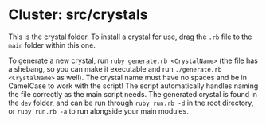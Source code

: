 # Cluster: src/crystals

This is the crystal folder. To install a crystal for use, drag the `.rb` file to the `main` folder within this one.

To generate a new crystal, run `ruby generate.rb <CrystalName>` (the file has a shebang, so you can make it executable and run `./generate.rb <CrystalName>` as well). The crystal name must have no spaces and be in CamelCase to work with the script! The script automatically handles naming the file correctly as the main script needs. The generated crystal is found in the `dev` folder, and can be run through `ruby run.rb -d` in the root directory, or `ruby run.rb -a` to run alongside your main modules.